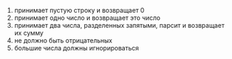 1. принимает пустую строку и возвращает 0
2. принимает одно число и возвращает это число
3. принимает два числа, разделенных запятыми, парсит и возвращает их сумму
4. не должно быть отрицательных
5. большие числа должны игнорироваться

